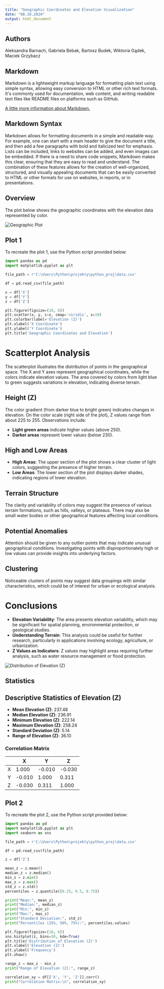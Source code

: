 ```yaml
---
title: "Geographic Coordinates and Elevation Visualization"
date: "08.10.2024"
output: html_document
---
```

## Authors
Aleksandra Barnach, Gabriela Bebak, Bartosz Budek, Wiktoria Gądek, Maciek Grzybacz

## Markdown 

Markdown is a lightweight markup language for formatting plain text using simple syntax, allowing easy conversion to HTML or other rich text formats. It's commonly used for documentation, web content, and writing readable text files like README files on platforms such as GitHub.

[A little more information about Markdown.](https://www.markdownguide.org/extended-syntax/)

## Markdown Syntax

Markdown allows for formatting documents in a simple and readable way. For example, one can start with a main header to give the document a title, and then add a few paragraphs with bold and italicized text for emphasis. Lists can be included, links to websites can be added, and even images can be embedded. If there is a need to share code snippets, Markdown makes this clear, ensuring that they are easy to read and understand.
The combination of these features allows for the creation of well-organized, structured, and visually appealing documents that can be easily converted to HTML or other formats for use on websites, in reports, or in presentations. 

## Overview

The plot below shows the geographic coordinates with the elevation data represented by color.

![Geographic Plot](./fig1.png)

## Plot 1

To recreate the plot 1, use the Python script provided below:

```python
import pandas as pd
import matplotlib.pyplot as plt

file_path = r'C:\Users\Python\projekty\python_proj\data.csv'

df = pd.read_csv(file_path)

x = df['X']
y = df['Y']
z = df['Z']

plt.figure(figsize=(10, 8))
plt.scatter(x, y, c=z, cmap='viridis', s=10)
plt.colorbar(label='Elevation (Z)')
plt.xlabel('X Coordinate')
plt.ylabel('Y Coordinate')
plt.title('Geographic Coordinates and Elevation')
```

# Scatterplot Analysis

The scatterplot illustrates the distribution of points in the geographical space. The X and Y axes represent geographical coordinates, while the colors indicate elevation values. The area covered by colors from light blue to green suggests variations in elevation, indicating diverse terrain.

## Height (Z)

The color gradient (from darker blue to bright green) indicates changes in elevation. On the color scale (right side of the plot), Z values range from about 225 to 255. Observations include:

- **Light green areas** indicate higher values (above 250).
- **Darker areas** represent lower values (below 230).

## High and Low Areas

- **High Areas**: The upper section of the plot shows a clear cluster of light colors, suggesting the presence of higher terrain.
- **Low Areas**: The lower section of the plot displays darker shades, indicating regions of lower elevation.

## Terrain Structure

The clarity and variability of colors may suggest the presence of various terrain formations, such as hills, valleys, or plateaus. There may also be small water bodies or other geographical features affecting local conditions.

## Potential Anomalies

Attention should be given to any outlier points that may indicate unusual geographical conditions. Investigating points with disproportionately high or low values can provide insights into underlying factors.

## Clustering

Noticeable clusters of points may suggest data groupings with similar characteristics, which could be of interest for urban or ecological analysis.

# Conclusions

- **Elevation Variability**: The area presents elevation variability, which may be significant for spatial planning, environmental protection, or geological studies.
- **Understanding Terrain**: This analysis could be useful for further research, particularly in applications involving ecology, agriculture, or urbanization.
- **Z Values as Indicators**: Z values may highlight areas requiring further analysis, such as water resource management or flood protection.

![Distribution of Elevation (Z)](./fig2.png)

## Statistics

## Descriptive Statistics of Elevation (Z)

- **Mean Elevation (Z)**: 237.48
- **Median Elevation (Z)**: 236.91
- **Minimum Elevation (Z)**: 222.14
- **Maximum Elevation (Z)**: 258.24
- **Standard Deviation (Z)**: 5.14
- **Range of Elevation (Z)**: 36.10

### Correlation Matrix

|     |     X     |     Y     |     Z     |
|-----|-----------|-----------|-----------|
|  X  |  1.000    | -0.010    | -0.030    |
|  Y  | -0.010    |  1.000    |  0.311    |
|  Z  | -0.030    |  0.311    |  1.000    |

## Plot 2

To recreate the plot 2, use the Python script provided below:

```python
import pandas as pd
import matplotlib.pyplot as plt
import seaborn as sns

file_path = r'C:\Users\Python\projekty\python_proj\data.csv'

df = pd.read_csv(file_path)

z = df['Z']

mean_z = z.mean()
median_z = z.median()
min_z = z.min()
max_z = z.max()
std_z = z.std()
percentiles = z.quantile([0.25, 0.5, 0.75])

print("Mean:", mean_z)
print("Median:", median_z)
print("Min:", min_z)
print("Max:", max_z)
print("Standard Deviation:", std_z)
print("Percentiles (25%, 50%, 75%):", percentiles.values)

plt.figure(figsize=(10, 6))
sns.histplot(z, bins=30, kde=True)
plt.title('Distribution of Elevation (Z)')
plt.xlabel('Elevation (Z)')
plt.ylabel('Frequency')
plt.show()

range_z = max_z - min_z
print("Range of Elevation (Z):", range_z)

correlation_xy = df[['X', 'Y', 'Z']].corr()
print("Correlation Matrix:\n", correlation_xy)
```




